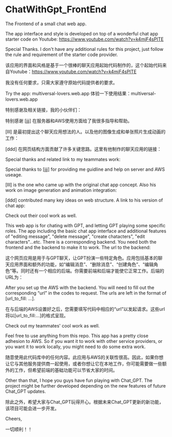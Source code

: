 # ChatWithGpt_FrontEnd
The Frontend of a small chat web app.

The app interface and style is developed on top of a wonderful chat app starter code on Youtube:  https://www.youtube.com/watch?v=k4mjF4sPITE

Special Thanks. I don't have any additional rules for this project, just follow the rule and requirement of the starter code provider.

该应用的界面和风格是基于一个很棒的聊天应用起始代码制作的，这个起始代码来自Youtube：https://www.youtube.com/watch?v=k4mjF4sPITE

我没有任何要求，只需大家遵守原始代码提供者的要求。

Try the app: multiversal-lovers.web.app
体验一下使用结果：multiversal-lovers.web.app



特别感谢及相关链接，我的小伙伴们：

特别感谢 [jjj] 在服务器和AWS使用方面给了我很多指导和帮助。

[lll] 是最初提出这个聊天应用想法的人。以及他的图像生成和单张照片生成动画的工作：

[ddd] 在网页结构方面贡献了许多关键思路。这里有他制作的聊天应用的链接：

Special thanks and related link to my teammates work:

Special thanks to [jjj] for providing me guidline and help on server and AWS useage.

[lll] is the one who came up with the original chat app concept. Also his work on image generation and animation integration:

[ddd] contributed many key ideas on web structure. A link to his version of chat app:



Check out their cool work as well.

This web app is for chating with GPT, and letting GPT playing some specific roles. The app including the basic chat app interface and additional features of "editing 
message", "delete message", "create chatacters", "edit characters"...etc. There is a corresponding backend. You need both the frontend and the backend to make it to work. The url to the backend:

这个网页应用是用于与GPT聊天，让GPT扮演一些特定角色。应用包括基本的聊天应用界面和额外的功能，如“编辑消息”、“删除消息”、“创建角色”、“编辑角色”等。同时还有一个相应的后端。你需要前端和后端才能使它正常工作。后端的URL为：


After you set up the AWS with the backend. You will need to fill out the corresponding “url” in the codes to request. The urls are left in the format of [url_to_fill: …].

在与后端的AWS设置好之后，您需要填写代码中相应的“url”以发起请求。这些url将以[url_to_fill:…]的格式呈现。

Check out my teammates' cool work as well. 

Feel free to use anything from this repo. This app has a pretty close adhesion to AWS. So if you want it to work with other service providers, or you want it to work locally, you might need to do some extra work.

随意使用此代码库中的任何内容。此应用与AWS的关联性很高。因此，如果你想让它与其他服务提供商一起使用，或者你想让它在本地工作，你可能需要做一些额外的工作，但希望前端的基础功能可以节省大家的时间。


Other than that, I hope you guys have fun playing with Chat_GPT. The project might be further developed depending on the new features of future Chat_GPT updates.

除此之外，希望大家与Chat_GPT玩得开心。根据未来Chat_GPT更新的新功能，该项目可能会进一步开发。

Cheers, 

一切顺利！！







